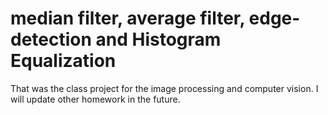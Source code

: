 # median filter, average filter, edge-detection and Histogram Equalization
That was the class project for the image processing and computer vision. I will update other homework in the future.
